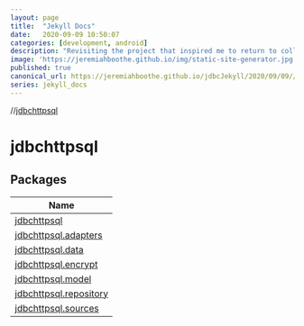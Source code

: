 ```yaml
---
layout: page
title:  "Jekyll Docs"
date:   2020-09-09 10:50:07
categories: [development, android]
description: "Revisiting the project that inspired me to return to college after 20 years, and earn my Computer Science Degree"
image: 'https://jeremiahboothe.github.io/img/static-site-generator.jpg'
published: true
canonical_url: https://jeremiahboothe.github.io/jdbcJekyll/2020/09/09//index.html
series: jekyll_docs
---
```


//[jdbchttpsql](index.md)

# jdbchttpsql

## Packages

| Name |
|---|
| [jdbchttpsql](jdbchttpsql/jdbchttpsql/index.md) |
| [jdbchttpsql.adapters](jdbchttpsql/jdbchttpsql.adapters/index.md) |
| [jdbchttpsql.data](jdbchttpsql/jdbchttpsql.data/index.md) |
| [jdbchttpsql.encrypt](jdbchttpsql/jdbchttpsql.encrypt/index.md) |
| [jdbchttpsql.model](jdbchttpsql/jdbchttpsql.model/index.md) |
| [jdbchttpsql.repository](jdbchttpsql/jdbchttpsql.repository/index.md) |
| [jdbchttpsql.sources](jdbchttpsql/jdbchttpsql.sources/index.md) |
